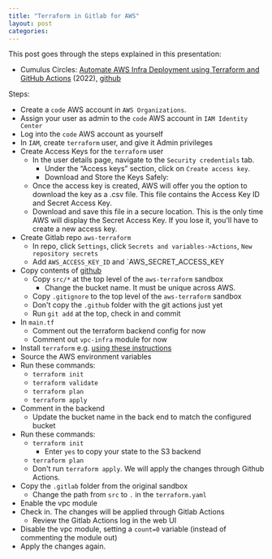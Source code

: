 ```yaml
---
title: "Terraform in Gitlab for AWS"
layout: post
categories: 
---
```


This post goes through the steps explained in this presentation:
* Cumulus Circles: [Automate AWS Infra Deployment using Terraform and GitHub Actions](https://www.youtube.com/watch?v=scecLqTeP3k) (2022), [github](https://github.com/CumulusCycles/AWS_Terraform_CI_CD_demo)

Steps:
* Create a `code` AWS account in `AWS Organizations`.
* Assign your user as admin to the `code` AWS account in `IAM Identity Center`
* Log into the `code` AWS account as yourself
* In `IAM`, create `terraform` user, and give it Admin privileges
* Create Access Keys for the `terraform` user
  * In the user details page, navigate to the `Security credentials` tab.
    * Under the “Access keys” section, click on `Create access key`.
    * Download and Store the Keys Safely:
  * Once the access key is created, AWS will offer you the option to download the key as a .csv file. This file contains the Access Key ID and Secret Access Key.
  * Download and save this file in a secure location. This is the only time AWS will display the Secret Access Key. If you lose it, you'll have to create a new access key.
* Create Gitlab repo `aws-terraform`
  * In repo, click `Settings`, click `Secrets and variables->Actions`, `New repository secrets`
  * Add `AWS_ACCESS_KEY_ID` and `AWS_SECRET_ACCESS_KEY
* Copy contents of [github](https://github.com/CumulusCycles/AWS_Terraform_CI_CD_demo)
  * Copy `src/*` at the top level of the `aws-terraform` sandbox
    * Change the bucket name. It must be unique across AWS.
  * Copy `.gitignore` to the top level of the `aws-terraform` sandbox
  * Don't copy the `.github` folder with the git actions just yet
  * Run `git add` at the top, check in and commit
* In `main.tf`
  * Comment out the terraform backend config for now
  * Comment out `vpc-infra` module for now
* Install `terraform` e.g. [using these instructions](https://www.linuxbuzz.com/install-terraform-on-ubuntu/)
* Source the AWS environment variables
* Run these commands:
  * `terraform init`
  * `terraform validate`
  * `terraform plan`
  * `terraform apply`
* Comment in the backend
  * Update the bucket name in the back end to match the configured bucket
* Run these commands:
  * `terraform init`
    * Enter `yes` to copy your state to the S3 backend
  * `terraform plan`
  * Don't run `terraform apply`. We will apply the changes through Github Actions.
* Copy the `.gitlab` folder from the original sandbox
  * Change the path from `src` to `.` in the `terraform.yaml`
* Enable the vpc module
* Check in. The changes will be applied through Gitlab Actions
  * Review the Gitlab Actions log in the web UI
* Disable the vpc module, setting a `count=0` variable (instead of commenting the module out)
* Apply the changes again.